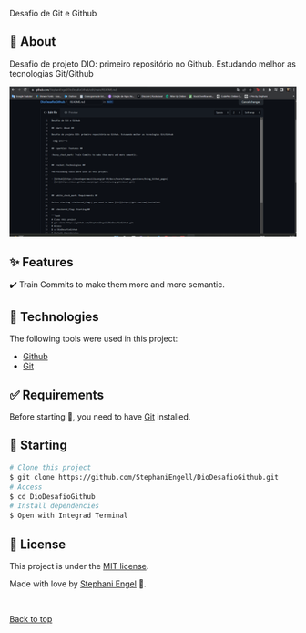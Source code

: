 Desafio de Git e Github

## :dart: About ##
 
Desafio de projeto DIO: primeiro repositório no Github. Estudando melhor as tecnologias Git/Github

 <img src="https://raw.githubusercontent.com/StephaniEngell/DioDesafioGithub/38c8783c3c56835719d2e571260068610db614cd/assets/Animacao.gif">

## :sparkles: Features ##

:heavy_check_mark: Train Commits to make them more and more semantic.


## :rocket: Technologies ##

The following tools were used in this project:

- [Github](https://developer.mozilla.org/pt-BR/docs/Learn/Common_questions/Using_Github_pages) 
- [Git](https://docs.github.com/pt/get-started/using-git/about-git)  



## :white_check_mark: Requirements ##

Before starting :checkered_flag:, you need to have [Git](https://git-scm.com) installed.

## :checkered_flag: Starting ##

```bash
# Clone this project
$ git clone https://github.com/StephaniEngell/DioDesafioGithub.git
# Access
$ cd DioDesafioGithub
# Install dependencies
$ Open with Integrad Terminal
```


## :memo: License ##


This project is under the [MIT license](./LICENSE).

Made with love by [Stephani Engel](https://github.com/StephaniEngell) 🚀.


&#xa0;

<a href="#top">Back to top</a>
